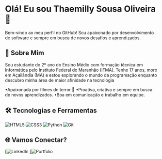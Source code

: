 # Olá! Eu sou Thaemilly Sousa Oliveira 👋
Bem-vindo ao meu perfil no GitHub! Sou apaixonado por desenvolvimento de software e sempre em busca de novos desafios e aprendizados.

## 🚀 Sobre Mim
Sou estudante do 2º ano do Ensino Médio com formação técnica em Informática pelo Instituto Federal do Maranhão (IFMA). Tenho 17 anos, moro em Açailândia (MA) e estou explorando o mundo da programação enquanto descubro minha área de maior afinidade na tecnologia

  •Apaixonada por filmes de terror 🎥
  •Proativa, criativa e sempre em busca de novos aprendizados.
  •Boa em comunicação e trabalho em equipe.
  
## 🛠️ Tecnologias e Ferramentas
![HTML5](https://img.shields.io/badge/HTML5-000?style=for-the-badge&logo=html5)
![CSS3](https://img.shields.io/badge/CSS3-000?style=for-the-badge&logo=css3)
![Python](https://img.shields.io/badge/Python-000?style=for-the-badge&logo=python)
![Git](https://img.shields.io/badge/Git-000?style=for-the-badge&logo=git)

## 🌐 Vamos Conectar?
[![LinkedIn](https://www.linkedin.com/in/thaemilly-sousa-oliveira-7816592a2/)
[![Portfolio](https://myuhuri.github.io/portfolio/)




